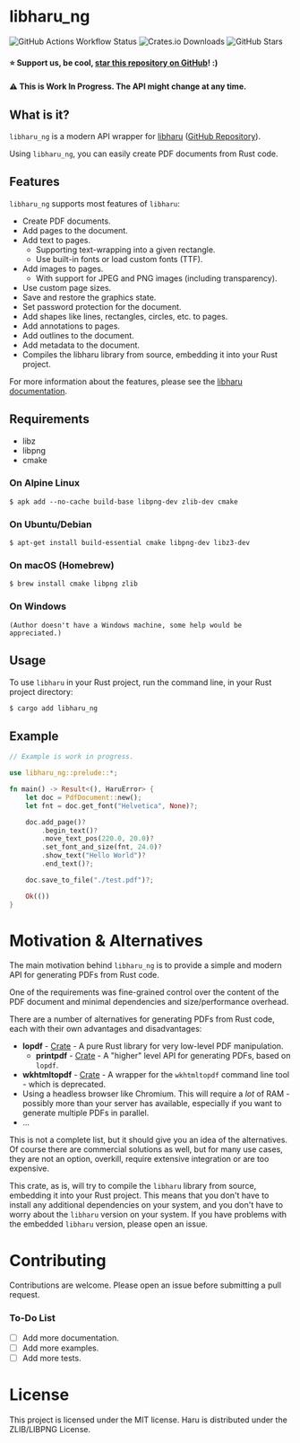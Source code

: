 # libharu_ng

![GitHub Actions Workflow Status](https://img.shields.io/github/actions/workflow/status/bastibense/libharu_ng/master-build-test.yml)
![Crates.io Downloads](https://img.shields.io/crates/d/libharu_ng)
![GitHub Stars](https://img.shields.io/github/stars/bastibense/libharu_ng)

#### ⭐ Support us, be cool, [star this repository on GitHub](https://github.com/bastibense/libharu_ng)! :)

#### ⚠️ This is Work In Progress. The API might change at any time.

## What is it?

`libharu_ng` is a modern API wrapper for [libharu](http://libaru.org/) ([GitHub Repository](https://github.com/libharu/libharu)).

Using `libharu_ng`, you can easily create PDF documents from Rust code.

## Features

`libharu_ng` supports most features of `libharu`:

- Create PDF documents.
- Add pages to the document.
- Add text to pages.
  - Supporting text-wrapping into a given rectangle.
  - Use built-in fonts or load custom fonts (TTF).
- Add images to pages.
  - With support for JPEG and PNG images (including transparency).
- Use custom page sizes.
- Save and restore the graphics state.
- Set password protection for the document.
- Add shapes like lines, rectangles, circles, etc. to pages.
- Add annotations to pages.
- Add outlines to the document.
- Add metadata to the document.
- Compiles the libharu library from source, embedding it into your Rust project.

For more information about the features, please see the [libharu documentation](http://libharu.org).

## Requirements

- libz
- libpng
- cmake

### On Alpine Linux

    $ apk add --no-cache build-base libpng-dev zlib-dev cmake

### On Ubuntu/Debian

    $ apt-get install build-essential cmake libpng-dev libz3-dev

### On macOS (Homebrew)

    $ brew install cmake libpng zlib

### On Windows

    (Author doesn't have a Windows machine, some help would be appreciated.)

## Usage

To use `libharu` in your Rust project, run the command line, in your Rust project directory:

```bash
$ cargo add libharu_ng
```

## Example

```rust
// Example is work in progress.

use libharu_ng::prelude::*;

fn main() -> Result<(), HaruError> {
    let doc = PdfDocument::new();
    let fnt = doc.get_font("Helvetica", None)?;

    doc.add_page()?
        .begin_text()?
        .move_text_pos(220.0, 20.0)?
        .set_font_and_size(fnt, 24.0)?
        .show_text("Hello World")?
        .end_text()?;

    doc.save_to_file("./test.pdf")?;

    Ok(())
}
```

# Motivation & Alternatives

The main motivation behind `libharu_ng` is to provide a simple and modern API for generating PDFs from Rust code.

One of the requirements was fine-grained control over the content of the PDF document and minimal dependencies and size/performance overhead.

There are a number of alternatives for generating PDFs from Rust code, each with their own advantages and disadvantages:

- **lopdf** - [Crate](https://crates.io/crates/lopdf) - A pure Rust library for very low-level PDF manipulation.
  - **printpdf** - [Crate](https://crates.io/crates/printpdf) - A "higher" level API for generating PDFs, based on `lopdf`.
- **wkhtmltopdf** - [Crate](https://crates.io/crates/wkhtmltopdf) - A wrapper for the `wkhtmltopdf` command line tool - which is deprecated.
- Using a headless browser like Chromium. This will require a _lot_ of RAM - possibly more than your server has available, especially if you want to generate multiple PDFs in parallel.
- ...

This is not a complete list, but it should give you an idea of the alternatives. Of course there are commercial solutions as well, but for many use cases, they are not an option, overkill, require extensive integration or are too expensive.

This crate, as is, will try to compile the `libharu` library from source, embedding it into your Rust project. This means that you don't have to install any additional dependencies on your system, and you don't have to worry about the `libharu` version on your system. If you have problems with the embedded `libharu` version, please open an issue.

# Contributing

Contributions are welcome. Please open an issue before submitting a pull request.

### To-Do List

- [ ] Add more documentation.
- [ ] Add more examples.
- [ ] Add more tests.

# License

This project is licensed under the MIT license.
Haru is distributed under the ZLIB/LIBPNG License.
